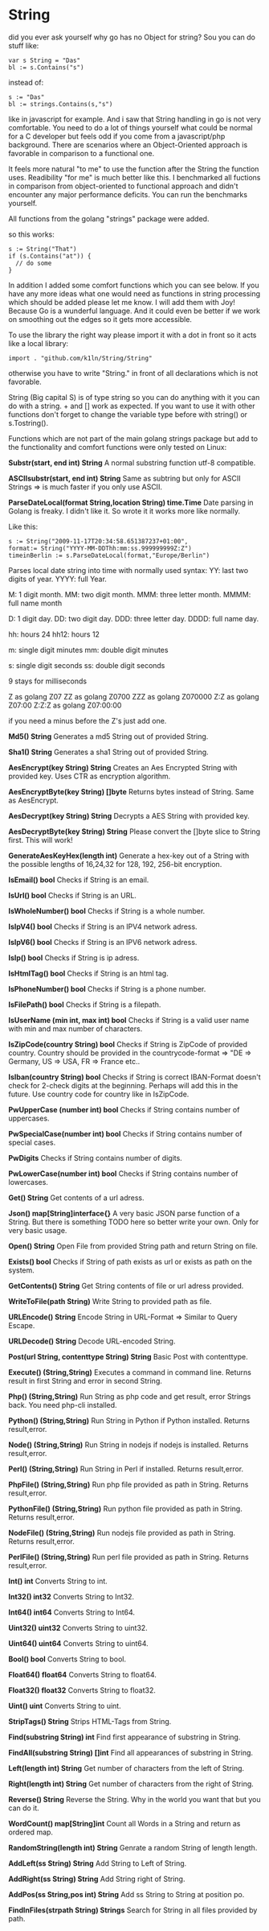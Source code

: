 # String

did you ever ask yourself why go has no Object for string? Sou you can do stuff like: 

```
var s String = "Das" 
bl := s.Contains("s")
```

instead of:

```
s := "Das" 
bl := strings.Contains(s,"s")
```

like in javascript for example. And i saw that String handling in go is not very comfortable. You need to do a lot of things yourself what could be normal for a C developer but feels odd if you come from a javascript/php background. There are scenarios where an Object-Oriented approach is favorable in comparison to a functional one. 

It feels more natural "to me" to use the function after the String the function uses. Readibility "for me" is much better like this. I benchmarked all fuctions in comparison from object-oriented to functional approach and didn't encounter any major performance deficits. You can run the benchmarks yourself.

All functions from the golang "strings" package were added. 

so this works:
```
s := String("That") 
if (s.Contains("at")) {
  // do some
}
```

In addition I added some comfort functions which you can see below. If you have any more ideas what one would need as functions in string processing which should be added please let me know. I will add them with Joy! Because Go is a wunderful language. And it could even be better if we work on smoothing out the edges so it gets more accessible.



To use the library the right way please import it with a dot in front so it acts like a local library:

```
import . "github.com/k1ln/String/String"
```

otherwise you have to write "String." in front of all declarations which is not favorable. 

String (Big capital S) is of type string so you can do anything with it you can do with a string. + and [] work as expected. If you want to use it with other functions don't forget to change the variable type before with string() or s.Tostring().

Functions which are not part of the main golang strings package but add to the functionality and comfort functions were only tested on Linux:

**Substr(start, end int) String**
A normal substring function utf-8 compatible. 

**ASCIIsubstr(start, end int) String**
Same as subtring but only for ASCII Strings => is much faster if you only use ASCII.

**ParseDateLocal(format String,location String) time.Time**
Date parsing in Golang is freaky. I didn't like it. So wrote it it works more like normally.

Like this:
```
s := String("2009-11-17T20:34:58.651387237+01:00",
format:= String("YYYY-MM-DDThh:mm:ss.999999999Z:Z")
timeinBerlin := s.ParseDateLocal(format,"Europe/Berlin")        
```

Parses local date string into time with normally used syntax: 
YY: last two digits of year.
YYYY: full Year.

M: 1 digit month.
MM: two digit month.
MMM: three letter month.
MMMM: full name month 

D: 1 digit day.
DD: two digit day.
DDD: three letter day.
DDDD: full name day.

hh: hours 24 
hh12: hours 12 

m: single digit minutes
mm: double digit minutes

s: single digit seconds
ss: double digit seconds 

9 stays for milliseconds

Z as golang Z07
ZZ as golang Z0700
ZZZ as golang Z070000
Z:Z as golang Z07:00
Z:Z:Z as golang Z07:00:00

if you need a minus before the Z's just add one.


**Md5() String**
Generates a md5 String out of provided String.

**Sha1() String**
Generates a sha1 String out of provided String.

**AesEncrypt(key String) String**
Creates an  Aes Encrypted String with provided key. Uses CTR as encryption algorithm.

**AesEncryptByte(key String) []byte**
Returns bytes instead of String. Same as AesEncrypt.

**AesDecrypt(key String) String** 
Decrypts a AES String with provided key.

**AesDecryptByte(key String) String**
Please convert the []byte slice to String first. This will work!

**GenerateAesKeyHex(length int)**
Generate a hex-key out of a String with the possible lengths of 16,24,32 for 128, 192, 256-bit encryption.

**IsEmail() bool** 
Checks if String is an email.

**IsUrl() bool**
Checks if String is an URL.

**IsWholeNumber() bool**
Checks if String is a whole number.

**IsIpV4() bool**
Checks if String is an IPV4 network adress.

**IsIpV6() bool**
Checks if String is an IPV6 network adress.

**IsIp() bool** 
Checks if String is ip adress.

**IsHtmlTag() bool** 
Checks if String is an html tag. 

**IsPhoneNumber() bool**
Checks if String is a phone number. 

**IsFilePath() bool**
Checks if String is a filepath. 

**IsUserName (min int, max int) bool**
Checks if String is a valid user name with min and max number of characters.

**IsZipCode(country String) bool**
Checks if String is ZipCode of provided country. Country should be provided in the countrycode-format => "DE => Germany, US => USA, FR => France etc..

**IsIban(country String) bool**
Checks if String is correct IBAN-Format doesn't check for 2-check digits at the beginning. Perhaps will add this in the future. Use country code for country like in IsZipCode.

**PwUpperCase (number int) bool**
Checks if String contains number of uppercases.

**PwSpecialCase(number int) bool**
Checks if String contains number of special cases.

**PwDigits** 
Checks if String contains number of digits. 

**PwLowerCase(number int) bool**
Checks if String contains number of lowercases.

**Get() String**
Get contents of a url adress. 

**Json() map[String]interface{}**
A very basic JSON parse function of a String. But there is something TODO here so better write your own. Only for very basic usage. 

**Open() String**
Open File from provided String path and return String on file. 

**Exists() bool**
Checks if String of path exists as url or exists as path on the system.

**GetContents() String**
Get String contents of file or url adress provided. 

**WriteToFile(path String)**
Write String to provided path as file. 

**URLEncode() String**
Encode String in URL-Format => Similar to Query Escape.

**URLDecode() String**
Decode URL-encoded String.

**Post(url String, contenttype String) String**
Basic Post with contenttype. 

**Execute() (String,String)**
Executes a command in command line. Returns result in first String and error in second String.

**Php() (String,String)**
Run String as php code and get result, error Strings back. You need php-cli installed.

**Python() (String,String)**
Run String in Python if Python installed. Returns result,error. 

**Node() (String,String)**
Run String in nodejs if nodejs is installed. Returns result,error.

**Perl() (String,String)**
Run String in Perl if installed. Returns result,error.

**PhpFile() (String,String)**
Run php file provided as path in String. Returns result,error.

**PythonFile() (String,String)** 
Run python file provided as path in String. Returns result,error.

**NodeFile() (String,String)**
Run nodejs file provided as path in String. Returns result,error.

**PerlFile() (String,String)**
Run perl file provided as path in String. Returns result,error.

**Int() int**
Converts String to int.

**Int32() int32**
Converts String to Int32.

**Int64() int64**
Converts String to Int64.

**Uint32() uint32**
Converts String to uint32.

**Uint64() uint64**
Converts String to uint64.

**Bool() bool** 
Converts String to bool.

**Float64() float64**
Converts String to float64. 

**Float32() float32**
Converts String to float32.

**Uint() uint**
Converts String to uint.

**StripTags() String**
Strips HTML-Tags from String. 

**Find(substring String) int**
Find first appearance of substring in String.

**FindAll(substring String) []int**
Find all appearances of substring in String.

**Left(length int) String**
Get number of characters from the left of String.

**Right(length int) String**
Get number of characters from the right of String.

**Reverse() String**
Reverse the String. Why in the world you want that but you can do it. 

**WordCount() map[String]int**
Count all Words in a String and return as ordered map.

**RandomString(length int) String**
Genrate a random String of length length.

**AddLeft(ss String) String**
Add String to Left of String.

**AddRight(ss String) String**
Add String right of String.

**AddPos(ss String,pos int) String**
Add ss String to String at position po.

**FindInFiles(strpath String) Strings**
Search for String in all files provided by path.

